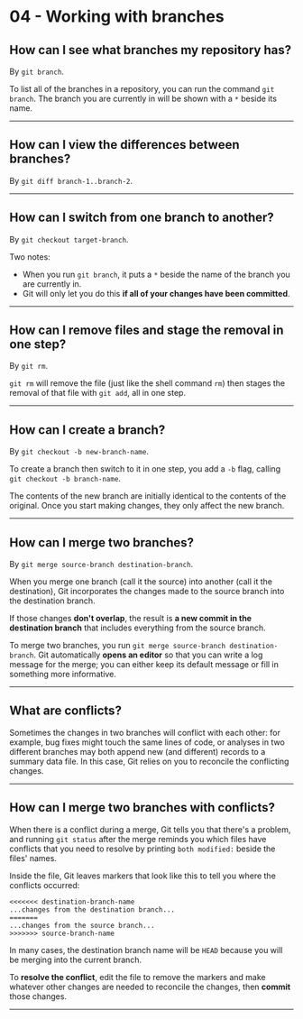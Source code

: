# 04 - Working with branches

## How can I see what branches my repository has?

By `git branch`.

To list all of the branches in a repository, you can run the command `git branch`. The branch you are currently in will be shown with a `*` beside its name.

---

## How can I view the differences between branches?

By `git diff branch-1..branch-2`.

---

## How can I switch from one branch to another?

By `git checkout target-branch`.

Two notes:

- When you run `git branch`, it puts a `*` beside the name of the branch you are currently in.
- Git will only let you do this **if all of your changes have been committed**.

---

## How can I remove files and stage the removal in one step?

By `git rm`.

`git rm` will remove the file (just like the shell command `rm`) then stages the removal of that file with `git add`, all in one step.

---

## How can I create a branch?

By `git checkout -b new-branch-name`.

To create a branch then switch to it in one step, you add a `-b` flag, calling `git checkout -b branch-name`.

The contents of the new branch are initially identical to the contents of the original. Once you start making changes, they only affect the new branch.

---

## How can I merge two branches?

By `git merge source-branch destination-branch`.

When you merge one branch (call it the source) into another (call it the destination), Git incorporates the changes made to the source branch into the destination branch.

If those changes **don't overlap**, the result is **a new commit in the destination branch** that includes everything from the source branch.

To merge two branches, you run `git merge source-branch destination-branch`. Git automatically **opens an editor** so that you can write a log message for the merge; you can either keep its default message or fill in something more informative.

---

## What are conflicts?

Sometimes the changes in two branches will conflict with each other: for example, bug fixes might touch the same lines of code, or analyses in two different branches may both append new (and different) records to a summary data file. In this case, Git relies on you to reconcile the conflicting changes.

---

## How can I merge two branches with conflicts?

When there is a conflict during a merge, Git tells you that there's a problem, and running `git status` after the merge reminds you which files have conflicts that you need to resolve by printing `both modified:` beside the files' names.

Inside the file, Git leaves markers that look like this to tell you where the conflicts occurred:

```text
<<<<<<< destination-branch-name
...changes from the destination branch...
=======
...changes from the source branch...
>>>>>>> source-branch-name
```

In many cases, the destination branch name will be `HEAD` because you will be merging into the current branch.

To **resolve the conflict**, edit the file to remove the markers and make whatever other changes are needed to reconcile the changes, then **commit** those changes.

---
